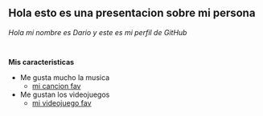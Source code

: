 ## Hola esto es una presentacion sobre mi persona

*Hola mi nombre es Dario y este es mi perfil de GitHub*
```python



```
**Mis caracteristicas**

- Me gusta mucho la musica 
  - [mi cancion fav](https://youtu.be/UPqDWj-RxV8?si=xYblGFLQgUVykd13)
- Me gustan los videojuegos
  - [mi videojuego fav](https://es.pinterest.com/pin/3659243440767011/)

























































  

